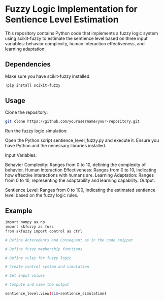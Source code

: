 # Fuzzy Logic Implementation for Sentience Level Estimation

This repository contains Python code that implements a fuzzy logic system using scikit-fuzzy to estimate the sentience level based on three input variables: behavior complexity, human interaction effectiveness, and learning adaptation.

## Dependencies

Make sure you have scikit-fuzzy installed:

```bash
!pip install scikit-fuzzy
```
## Usage
Clone the repository:

```bash
git clone https://github.com/yourusername/your-repository.git
```
Run the fuzzy logic simulation:

Open the Python script sentience_level_fuzzy.py and execute it. Ensure you have Python and the necessary libraries installed.

Input Variables:

Behavior Complexity: Ranges from 0 to 10, defining the complexity of behavior.
Human Interaction Effectiveness: Ranges from 0 to 10, indicating how effective interactions with humans are.
Learning Adaptation: Ranges from 0 to 10, representing the adaptability and learning capability.
Output:

Sentience Level: Ranges from 0 to 100, indicating the estimated sentience level based on the fuzzy logic rules.

## Example
```bash
import numpy as np
import skfuzzy as fuzz
from skfuzzy import control as ctrl

# Define Antecedents and Consequent as in the code snippet

# Define fuzzy membership functions

# Define rules for fuzzy logic

# Create control system and simulation

# Set input values

# Compute and view the output

sentience_level.view(sim=sentience_simulation)
```
